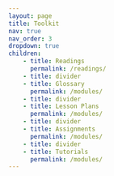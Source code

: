 ```yaml
---
layout: page
title: Toolkit
nav: true
nav_order: 3
dropdown: true
children: 
    - title: Readings
      permalink: /readings/
    - title: divider
    - title: Glossary
      permalink: /modules/
    - title: divider
    - title: Lesson Plans
      permalink: /modules/
    - title: divider
    - title: Assignments
      permalink: /modules/
    - title: divider
    - title: Tutorials
      permalink: /modules/
---
```

